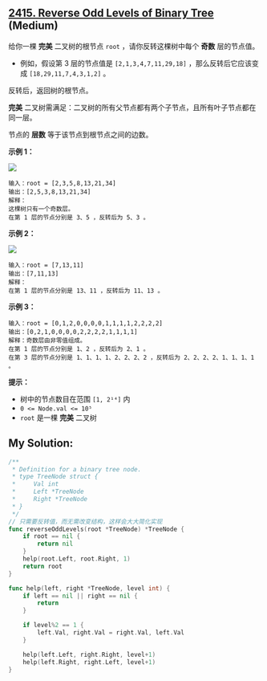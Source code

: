 ## [2415. Reverse Odd Levels of Binary Tree](https://leetcode.cn/problems/reverse-odd-levels-of-binary-tree) (Medium)

给你一棵 **完美** 二叉树的根节点 `root` ，请你反转这棵树中每个 **奇数** 层的节点值。

- 例如，假设第 3 层的节点值是 `[2,1,3,4,7,11,29,18]` ，那么反转后它应该变成 `[18,29,11,7,4,3,1,2]` 。

反转后，返回树的根节点。

**完美** 二叉树需满足：二叉树的所有父节点都有两个子节点，且所有叶子节点都在同一层。

节点的 **层数** 等于该节点到根节点之间的边数。

**示例 1：**

![](https://assets.leetcode.com/uploads/2022/07/28/first_case1.png)

```
输入：root = [2,3,5,8,13,21,34]
输出：[2,5,3,8,13,21,34]
解释：
这棵树只有一个奇数层。
在第 1 层的节点分别是 3、5 ，反转后为 5、3 。

```

**示例 2：**

![](https://assets.leetcode.com/uploads/2022/07/28/second_case3.png)

```
输入：root = [7,13,11]
输出：[7,11,13]
解释：
在第 1 层的节点分别是 13、11 ，反转后为 11、13 。

```

**示例 3：**

```
输入：root = [0,1,2,0,0,0,0,1,1,1,1,2,2,2,2]
输出：[0,2,1,0,0,0,0,2,2,2,2,1,1,1,1]
解释：奇数层由非零值组成。
在第 1 层的节点分别是 1、2 ，反转后为 2、1 。
在第 3 层的节点分别是 1、1、1、1、2、2、2、2 ，反转后为 2、2、2、2、1、1、1、1 。

```

**提示：**

- 树中的节点数目在范围 `[1, 2¹⁴]` 内
- `0 <= Node.val <= 10⁵`
- `root` 是一棵 **完美** 二叉树

## My Solution:

```go
/**
 * Definition for a binary tree node.
 * type TreeNode struct {
 *     Val int
 *     Left *TreeNode
 *     Right *TreeNode
 * }
 */
// 只需要反转值，而无需改变结构，这样会大大简化实现
func reverseOddLevels(root *TreeNode) *TreeNode {
	if root == nil {
		return nil
	}
	help(root.Left, root.Right, 1)
	return root
}

func help(left, right *TreeNode, level int) {
	if left == nil || right == nil {
		return
	}

	if level%2 == 1 {
		left.Val, right.Val = right.Val, left.Val
	}

	help(left.Left, right.Right, level+1)
	help(left.Right, right.Left, level+1)
}
```
